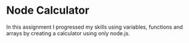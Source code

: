 Node Calculator
=================
In this assignment I progressed my skills using variables, functions and arrays by creating a calculator using only node.js.